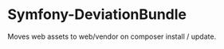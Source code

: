 Symfony-DeviationBundle
=======================

Moves web assets to web/vendor on composer install / update.
